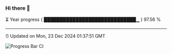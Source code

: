 ### Hi there 👋

⏳ Year progress { █████████████████████████████▁ } 97.56 %

---

⏰ Updated on Mon, 23 Dec 2024 01:37:51 GMT

![Progress Bar CI](https://github.com/liununu/liununu/workflows/Progress%20Bar%20CI/badge.svg)
